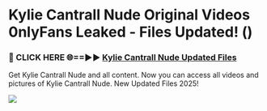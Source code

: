 # Kylie Cantrall Nude Original Videos 0nlyFans Leaked - Files Updated! ()

<h3>🔴 CLICK HERE 🌐==►► <a href="https://tinyurl.com/2p9ay9w9" rel="nofollow">Kylie Cantrall Nude Updated Files</a></h3>

Get Kylie Cantrall Nude and all content. Now you can access all videos and pictures of Kylie Cantrall Nude. New Updated Files 2025!

[![](https://i.imgur.com/KQgVmj3.gif)](https://tinyurl.com/2p9ay9w9)

